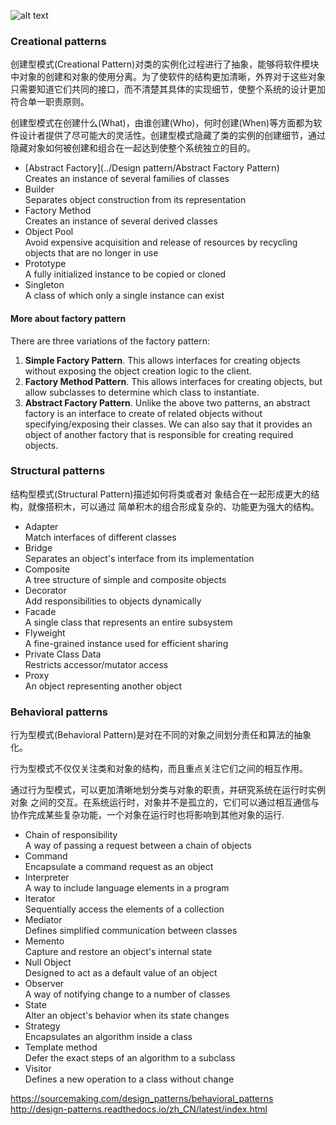 ![alt text](https://github.com/vectormars/CPP/blob/master/Design%20pattern/Design%20Patterns.jpg)
### Creational patterns
创建型模式(Creational Pattern)对类的实例化过程进行了抽象，能够将软件模块中对象的创建和对象的使用分离。为了使软件的结构更加清晰，外界对于这些对象只需要知道它们共同的接口，而不清楚其具体的实现细节，使整个系统的设计更加符合单一职责原则。

创建型模式在创建什么(What)，由谁创建(Who)，何时创建(When)等方面都为软件设计者提供了尽可能大的灵活性。创建型模式隐藏了类的实例的创建细节，通过隐藏对象如何被创建和组合在一起达到使整个系统独立的目的。

* [Abstract Factory](../Design pattern/Abstract Factory Pattern)     
Creates an instance of several families of classes
* Builder    
Separates object construction from its representation
* Factory Method    
Creates an instance of several derived classes
* Object Pool    
Avoid expensive acquisition and release of resources by recycling objects that are no longer in use
* Prototype    
A fully initialized instance to be copied or cloned
* Singleton    
A class of which only a single instance can exist

#### More about factory pattern
There are three variations of the factory pattern:
1. **Simple Factory Pattern**. This allows interfaces for creating objects without exposing the object creation logic to the client.
2. **Factory Method Pattern**. This allows interfaces for creating objects, but allow subclasses to determine which class to instantiate.
3. **Abstract Factory Pattern**. Unlike the above two patterns, an abstract factory is an interface to create of related objects without specifying/exposing their classes. We can also say that it provides an object of another factory that is responsible for creating required objects.

### Structural patterns
结构型模式(Structural Pattern)描述如何将类或者对 象结合在一起形成更大的结构，就像搭积木，可以通过 简单积木的组合形成复杂的、功能更为强大的结构。

* Adapter   
Match interfaces of different classes
* Bridge   
Separates an object's interface from its implementation
* Composite   
A tree structure of simple and composite objects
* Decorator   
Add responsibilities to objects dynamically
* Facade    
A single class that represents an entire subsystem
* Flyweight    
A fine-grained instance used for efficient sharing
* Private Class Data    
Restricts accessor/mutator access
* Proxy    
An object representing another object

### Behavioral patterns
行为型模式(Behavioral Pattern)是对在不同的对象之间划分责任和算法的抽象化。

行为型模式不仅仅关注类和对象的结构，而且重点关注它们之间的相互作用。

通过行为型模式，可以更加清晰地划分类与对象的职责，并研究系统在运行时实例对象 之间的交互。在系统运行时，对象并不是孤立的，它们可以通过相互通信与协作完成某些复杂功能，一个对象在运行时也将影响到其他对象的运行.

* Chain of responsibility    
A way of passing a request between a chain of objects
* Command    
Encapsulate a command request as an object
* Interpreter    
A way to include language elements in a program
* Iterator   
Sequentially access the elements of a collection
* Mediator    
Defines simplified communication between classes
* Memento    
Capture and restore an object's internal state
* Null Object    
Designed to act as a default value of an object
* Observer    
A way of notifying change to a number of classes
* State    
Alter an object's behavior when its state changes
* Strategy    
Encapsulates an algorithm inside a class
* Template method    
Defer the exact steps of an algorithm to a subclass
* Visitor    
Defines a new operation to a class without change


https://sourcemaking.com/design_patterns/behavioral_patterns     
http://design-patterns.readthedocs.io/zh_CN/latest/index.html
